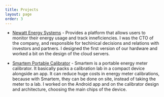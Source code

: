 ```yaml
---
title: Projects
layout: page
order: 3
---
```


+ [Newatt Energy Systems](https://www.newatt.com.br/) - Provides a platform that allows users to monitor their energy usage and track inneficiencies. I was the CTO of the company, and responsible for techinical decisions and relations with investors and partners. I designed the first version of our hardware and worked a bit on the design of the cloud servers.

+ [Smartem Portable Calibrator](http://minipaelectric.com.br/produto/m100) - Smartem is a portable energy meter calibrator. It basically packs a calibration lab in a compact device alongside an app. It can reduce huge costs in energy meter calibrations, because with Smartem, they can be done on site, instead of taking the meter to a lab. I worked on the Android app and on the calibrator design and architecture, choosing the main chips of the device.

